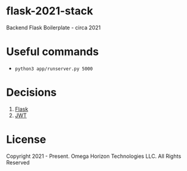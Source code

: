 # flask-2021-stack
Backend Flask Boilerplate - circa 2021

# Useful commands

- `python3 app/runserver.py 5000`

# Decisions

1. [Flask](docs/decisions/001-flask.md)
2. [JWT](docs/decisions/002-jwt.md)

# License
Copyright 2021 - Present. Omega Horizon Technologies LLC. All Rights Reserved
